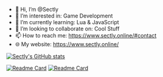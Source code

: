 - 👋 Hi, I’m @Sectly
- 👀 I’m interested in: Game Development
- 🌱 I’m currently learning: Lua & JavaScript
- 💞️ I’m looking to collaborate on: Cool Stuff
- 📫 How to reach me: https://www.sectly.online/#contact
- 🌐 My website: https://www.sectly.online/

[![Sectly's GitHub stats](https://github-readme-stats.vercel.app/api?username=Sectly&theme=codeSTACKr)](https://github.com/anuraghazra/github-readme-stats)

[![Readme Card](https://github-readme-stats.vercel.app/api/pin/?username=Sectly&repo=SectDB&theme=codeSTACKr)](https://github.com/anuraghazra/github-readme-stats)
[![Readme Card](https://github-readme-stats.vercel.app/api/pin/?username=Sectly&repo=logcon&theme=codeSTACKr)](https://github.com/anuraghazra/github-readme-stats)

<!---
Sectly/Sectly is a ✨ special ✨ repository because its `README.md` (this file) appears on your GitHub profile.
You can click the Preview link to take a look at your changes.
--->
